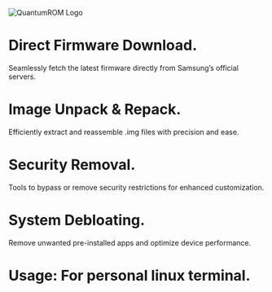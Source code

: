 ![QuantumROM Logo](QuantumROM/logo/QuantumROM.jpg)

# 
# Direct Firmware Download.
Seamlessly fetch the latest firmware directly from Samsung’s official servers.

# Image Unpack & Repack.
 Efficiently extract and reassemble .img files with precision and ease.

# Security Removal. 
Tools to bypass or remove security restrictions for enhanced customization.

# System Debloating.
Remove unwanted pre-installed apps and optimize device performance.

# Usage: For personal linux terminal.
